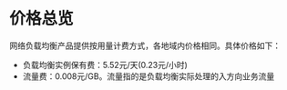 # 价格总览

网络负载均衡产品提供按用量计费方式，各地域内价格相同。具体价格如下：

- 负载均衡实例保有费：5.52元/天(0.23元/小时)
- 流量费：0.008元/GB。流量指的是负载均衡实际处理的入方向业务流量
